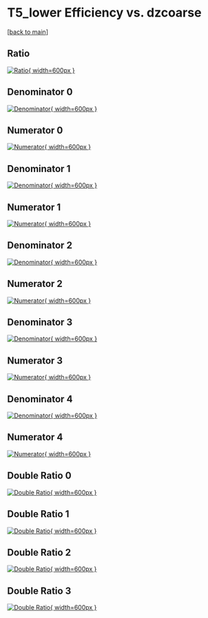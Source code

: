 # T5_lower Efficiency vs. dzcoarse

[[back to main](./)]



## Ratio

[![Ratio](../mtv/var/T5_lower_vtr_321_0_eff_dzcoarse.png){ width=600px }](../mtv/var/T5_lower_vtr_321_0_eff_dzcoarse.pdf)

## Denominator 0

[![Denominator](../mtv/den/T5_lower_vtr_321_0_eff_dzcoarse_den0.png){ width=600px }](../mtv/den/T5_lower_vtr_321_0_eff_dzcoarse_den0.pdf)

## Numerator 0

[![Numerator](../mtv/num/T5_lower_vtr_321_0_eff_dzcoarse_num0.png){ width=600px }](../mtv/num/T5_lower_vtr_321_0_eff_dzcoarse_num0.pdf)

## Denominator 1

[![Denominator](../mtv/den/T5_lower_vtr_321_0_eff_dzcoarse_den1.png){ width=600px }](../mtv/den/T5_lower_vtr_321_0_eff_dzcoarse_den1.pdf)

## Numerator 1

[![Numerator](../mtv/num/T5_lower_vtr_321_0_eff_dzcoarse_num1.png){ width=600px }](../mtv/num/T5_lower_vtr_321_0_eff_dzcoarse_num1.pdf)

## Denominator 2

[![Denominator](../mtv/den/T5_lower_vtr_321_0_eff_dzcoarse_den2.png){ width=600px }](../mtv/den/T5_lower_vtr_321_0_eff_dzcoarse_den2.pdf)

## Numerator 2

[![Numerator](../mtv/num/T5_lower_vtr_321_0_eff_dzcoarse_num2.png){ width=600px }](../mtv/num/T5_lower_vtr_321_0_eff_dzcoarse_num2.pdf)

## Denominator 3

[![Denominator](../mtv/den/T5_lower_vtr_321_0_eff_dzcoarse_den3.png){ width=600px }](../mtv/den/T5_lower_vtr_321_0_eff_dzcoarse_den3.pdf)

## Numerator 3

[![Numerator](../mtv/num/T5_lower_vtr_321_0_eff_dzcoarse_num3.png){ width=600px }](../mtv/num/T5_lower_vtr_321_0_eff_dzcoarse_num3.pdf)

## Denominator 4

[![Denominator](../mtv/den/T5_lower_vtr_321_0_eff_dzcoarse_den4.png){ width=600px }](../mtv/den/T5_lower_vtr_321_0_eff_dzcoarse_den4.pdf)

## Numerator 4

[![Numerator](../mtv/num/T5_lower_vtr_321_0_eff_dzcoarse_num4.png){ width=600px }](../mtv/num/T5_lower_vtr_321_0_eff_dzcoarse_num4.pdf)

## Double Ratio 0

[![Double Ratio](../mtv/ratio/T5_lower_vtr_321_0_eff_dzcoarse_ratio0.png){ width=600px }](../mtv/ratio/T5_lower_vtr_321_0_eff_dzcoarse_ratio0.pdf)

## Double Ratio 1

[![Double Ratio](../mtv/ratio/T5_lower_vtr_321_0_eff_dzcoarse_ratio1.png){ width=600px }](../mtv/ratio/T5_lower_vtr_321_0_eff_dzcoarse_ratio1.pdf)

## Double Ratio 2

[![Double Ratio](../mtv/ratio/T5_lower_vtr_321_0_eff_dzcoarse_ratio2.png){ width=600px }](../mtv/ratio/T5_lower_vtr_321_0_eff_dzcoarse_ratio2.pdf)

## Double Ratio 3

[![Double Ratio](../mtv/ratio/T5_lower_vtr_321_0_eff_dzcoarse_ratio3.png){ width=600px }](../mtv/ratio/T5_lower_vtr_321_0_eff_dzcoarse_ratio3.pdf)

